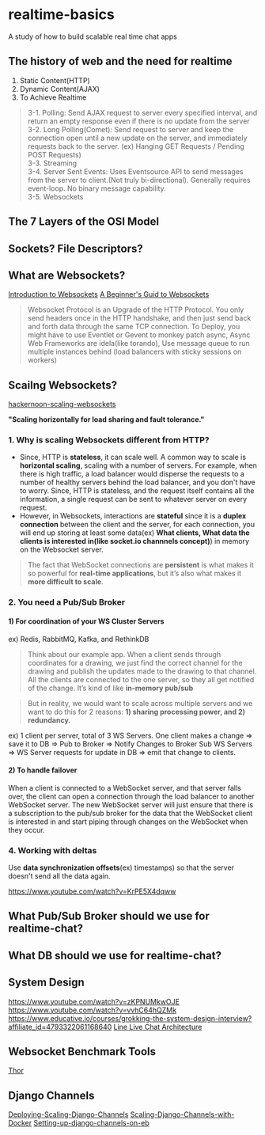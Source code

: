 # realtime-basics
A study of how to build scalable real time chat apps

## The history of web and the need for realtime
1. Static Content(HTTP)
2. Dynamic Content(AJAX)
3. To Achieve Realtime
>3-1. Polling: Send AJAX request to server every specified interval, and return an empty response even if there is no update from the server<br>
3-2. Long Polling(Comet): Send request to server and keep the connection open until a new update on the server, and immediately requests back to the server. (ex) Hanging GET Requests / Pending POST Requests)<br>
3-3. Streaming<br>
3-4. Server Sent Events: Uses Eventsource API to send messages from the server to client.(Not truly bi-directional). Generally requires event-loop. No binary message capability.<br>
>3-5. Websockets

## The 7 Layers of the OSI Model

## Sockets? File Descriptors?

## What are Websockets?

[Introduction to Websockets](https://www.linode.com/docs/development/introduction-to-websockets/)
[A Beginner's Guid to Websockets](https://www.youtube.com/watch?v=PjiXkJ6P9pQ)

> Websocket Protocol is an Upgrade of the HTTP Protocol. You only send headers once in the HTTP handshake, and then just send back and forth data through the same TCP connection.
> To Deploy, you might have to use Eventlet or Gevent to monkey patch async, Async Web Frameworks are idela(like torando), Use message queue to run multiple instances behind (load balancers with sticky sessions on workers)

## Scailng Websockets?
[hackernoon-scaling-websockets](https://hackernoon.com/scaling-websockets-9a31497af051)

**"Scaling horizontally for load sharing and fault tolerance."**


### 1. Why is scaling Websockets different from HTTP?

* Since, HTTP is **stateless**, it can scale well. A common way to scale is **horizontal scaling**, scaling with a number of servers. For example, when there is high traffic, a load balancer would disperse the requests to a number of healthy servers behind the load balancer, and you don't have to worry. Since, HTTP is stateless, and the request itself contains all the information, a single request can be sent to whatever server on every request.
* However, in Websockets, interactions are **stateful** since it is a **duplex connection** between the client and the server, for each connection, you will end up storing at least some data(ex) **What clients, What data the clients is interested in(like socket.io channnels concept)**) in memory on the Websocket server.


> The fact that WebSocket connections are **persistent** is what makes it so powerful for **real-time applications**, but it’s also what makes it **more difficult to scale**.


### 2. You need a Pub/Sub Broker

#### 1) For coordination of your WS Cluster Servers
ex) Redis, RabbitMQ, Kafka, and RethinkDB

>Think about our example app. When a client sends through coordinates for a drawing, we just find the correct channel for the drawing and publish the updates made to the drawing to that channel. All the clients are connected to the one server, so they all get notified of the change. It’s kind of like **in-memory pub/sub**

>But in reality, we would want to scale across multiple servers and we want to do this for 2 reasons: **1) sharing processing power, and 2) redundancy.**


ex) 1 client per server, total of 3 WS Servers. One client makes a change => save it to DB => Pub to Broker => Notify Changes to Broker Sub WS Servers => WS Server requests for update in DB => emit that change to clients.

#### 2) To handle failover

When a client is connected to a WebSocket server, and that server falls over, the client can open a connection through the load balancer to another WebSocket server. The new WebSocket server will just ensure that there is a subscription to the pub/sub broker for the data that the WebSocket client is interested in and start piping through changes on the WebSocket when they occur.

### 4. Working with deltas

Use **data synchronization offsets**(ex) timestamps) so that the server doesn't send all the data again.


https://www.youtube.com/watch?v=KrPE5X4dqww

## What Pub/Sub Broker should we use for realtime-chat?


## What DB should we use for realtime-chat?

## System Design

https://www.youtube.com/watch?v=zKPNUMkwOJE
https://www.youtube.com/watch?v=vvhC64hQZMk
https://www.educative.io/courses/grokking-the-system-design-interview?affiliate_id=4793322061168640
[Line Live Chat Architecture](https://engineering.linecorp.com/en/blog/the-architecture-behind-chatting-on-line-live/)

## Websocket Benchmark Tools
[Thor](https://github.com/observing/thor#readme)


## Django Channels
[Deploying-Scaling-Django-Channels](https://avilpage.com/2018/05/deploying-scaling-django-channels.html)
[Scaling-Django-Channels-with-Docker](https://www.excella.com/insights/scaling-django-channels-with-docker)
[Setting-up-django-channels-on-eb](https://hackernoon.com/setting-up-django-channels-on-aws-elastic-beanstalk-716fd5a49c4a)
